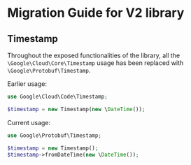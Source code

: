 # Migration Guide for V2 library


## Timestamp

Throughout the exposed functionalities of the library, all the `\Google\Cloud\Core\Timestamp` usage has been replaced with `\Google\Protobuf\Timestamp`.

Earlier usage:

```php
use Google\Cloud\Code\Timestamp;

$timestamp = new Timestamp(new \DateTime());
```

Current usage:

```php
use Google\Protobuf\Timestamp;

$timestamp = new Timestamp();
$timestamp->fromDateTime(new \DateTime());
```




